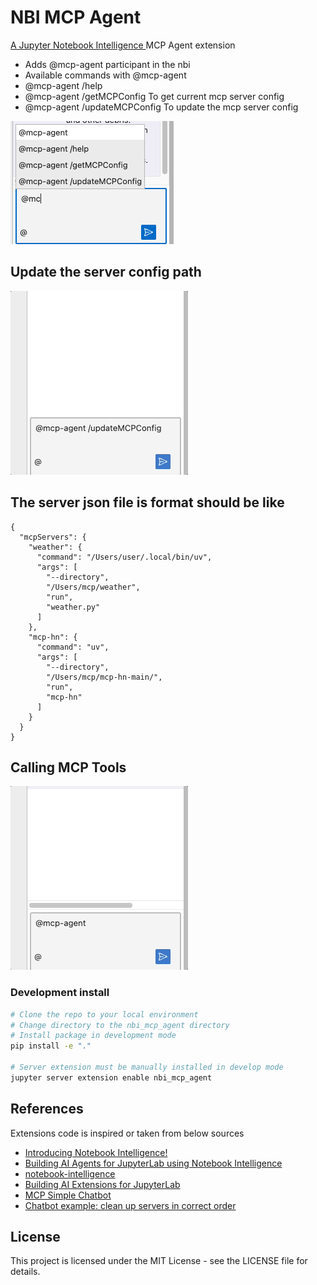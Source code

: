 # NBI MCP Agent

[A Jupyter Notebook Intelligence ](https://github.com/notebook-intelligence/notebook-intelligence) MCP Agent extension

- Adds @mcp-agent participant in the nbi
- Available commands with @mcp-agent
- @mcp-agent /help 
- @mcp-agent /getMCPConfig To get current mcp server config
- @mcp-agent /updateMCPConfig To update the mcp server config

![MCP Agent Options](media/mcp_agent_option.png)

## Update the server config path 
![Update MCP Server Config](media/update_mcp_config_json.gif)

## The server json file is format should be like 

```
{
  "mcpServers": {
    "weather": {
      "command": "/Users/user/.local/bin/uv",
      "args": [
        "--directory",
        "/Users/mcp/weather",
        "run",
        "weather.py"
      ]
    },
    "mcp-hn": {
      "command": "uv",
      "args": [
        "--directory",
        "/Users/mcp/mcp-hn-main/",
        "run",
        "mcp-hn"
      ]
    }
  }
}

```

## Calling MCP Tools
![Calling MCP Tools](media/mcp_call_tool.gif)


### Development install



```bash
# Clone the repo to your local environment
# Change directory to the nbi_mcp_agent directory
# Install package in development mode
pip install -e "."

# Server extension must be manually installed in develop mode
jupyter server extension enable nbi_mcp_agent

```


## References
Extensions code is inspired or taken from below sources
- [Introducing Notebook Intelligence!](https://blog.jupyter.org/introducing-notebook-intelligence-3648c306b91a)
- [Building AI Agents for JupyterLab using Notebook Intelligence](https://blog.jupyter.org/building-ai-agents-for-jupyterlab-using-notebook-intelligence-0515d4c41a61)
- [notebook-intelligence](https://github.com/notebook-intelligence/notebook-intelligence)
- [Building AI Extensions for JupyterLab](https://notebook-intelligence.github.io/notebook-intelligence/blog/2025/02/05/building-ai-extensions-for-jupyterlab.html)
- [MCP Simple Chatbot](https://github.com/modelcontextprotocol/python-sdk/tree/main/examples/clients/simple-chatbot)
- [Chatbot example: clean up servers in correct order](https://github.com/modelcontextprotocol/python-sdk/pull/353)

## License

This project is licensed under the MIT License - see the LICENSE file for details.
